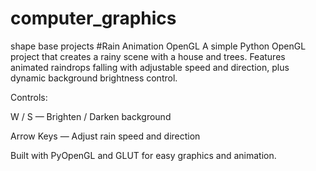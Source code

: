 # computer_graphics
shape base projects
#Rain Animation OpenGL
A simple Python OpenGL project that creates a rainy scene with a house and trees. Features animated raindrops falling with adjustable speed and direction, plus dynamic background brightness control.

Controls:

W / S — Brighten / Darken background

Arrow Keys — Adjust rain speed and direction

Built with PyOpenGL and GLUT for easy graphics and animation.
